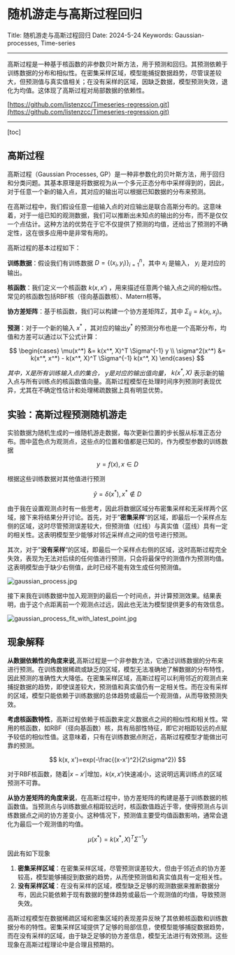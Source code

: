 # 随机游走与高斯过程回归

Title: 随机游走与高斯过程回归
Date: 2024-5-24
Keywords: Gaussian-processes, Time-series

---

高斯过程是一种基于核函数的非参数贝叶斯方法，用于预测和回归。其预测依赖于训练数据的分布和相似性。在密集采样区域，模型能捕捉数据趋势，尽管误差较大，但预测值与真实值相关；在没有采样的区域，因缺乏数据，模型预测失效，退化为均值。这体现了高斯过程对局部数据的依赖性。

[https://github.com/listenzcc/Timeseries-regression.git](https://github.com/listenzcc/Timeseries-regression.git)

---

[toc]

## 高斯过程

高斯过程（Gaussian Processes, GP）是一种非参数化的贝叶斯方法，用于回归和分类问题。其基本原理是将数据视为从一个多元正态分布中采样得到的，因此，对于任意一个新的输入点，其对应的输出可以根据已知数据的分布来预测。

在高斯过程中，我们假设任意一组输入点的对应输出是联合高斯分布的。这意味着，对于一组已知的观测数据，我们可以推断出未知点的输出的分布，而不是仅仅一个点估计。这种方法的优势在于它不仅提供了预测的均值，还给出了预测的不确定性，这在很多应用中是非常有用的。

高斯过程的基本过程如下：

**训练数据**：假设我们有训练数据 $D = \{(x_i, y_i)\}_{i=1}^n$，其中  $x_i$  是输入，  $y_i$  是对应的输出。

**核函数**：我们定义一个核函数 $k(x, x')$ ，用来描述任意两个输入点之间的相似性。常见的核函数包括RBF核（径向基函数核）、Matern核等。

**协方差矩阵**：基于核函数，我们可以构建一个协方差矩阵$\Sigma$，其中 $\Sigma_{ij} = k(x_i, x_j)$。

**预测**：对于一个新的输入 $x^*$ ，其对应的输出$y^*$ 的预测分布也是一个高斯分布，均值和方差可以通过以下公式计算：

$$
\begin{cases}
\mu(x^*) &= k(x^*, X)^T \Sigma^{-1} y \\
\sigma^2(x^*) &= k(x^*, x^*) - k(x^*, X)^T \Sigma^{-1} k(x^*, X)
\end{cases}
$$

*其中，$X$是所有训练输入点的集合， $y$是对应的输出值向量， $k(x^*, X)$* 表示新的输入点与所有训练点的核函数值向量。高斯过程模型在处理时间序列预测时表现优异，尤其在不确定性估计和处理稀疏数据上具有明显优势。

## 实验：高斯过程预测随机游走

实验数据为随机生成的一维随机游走数据，每次更新位置的步长服从标准正态分布。图中蓝色点为观测点，这些点的位置和值都是已知的，作为模型参数的训练数据

$$
y=f(x), x \in D
$$

根据这些训练数据对其他值进行预测

$$
\hat{y}=\delta(x^*), x^*\notin D
$$

由于我在设置观测点时有一些思考，因此将数据区域分布密集采样和无采样两个区域，接下来将结果分开讨论。首先，对于”**密集采样**“的区域，即最后一个采样点左侧的区域，这时尽管预测误差较大，但预测值（红线）与真实值（蓝线）具有一定的相关性。这表明模型至少能够对邻近采样点之间的信号进行预测。

其次，对于”**没有采样**“的区域，即最后一个采样点右侧的区域，这时高斯过程完全失效，表现为无法对后续的任何值进行预测，只会将最保守的测值作为预测均值。这表明模型由于缺少右侧值，此时已经不能有效生成任何预测值。

![gaussian_process.jpg](%E9%9A%8F%E6%9C%BA%E6%B8%B8%E8%B5%B0%E4%B8%8E%E9%AB%98%E6%96%AF%E8%BF%87%E7%A8%8B%E5%9B%9E%E5%BD%92%2078689552c05e4ad9a6f7ba6b94fffdfa/gaussian_process.jpg)

接下来我在训练数据中加入观测到的最后一个时间点，并计算预测效果。结果表明，由于这个点距离前一个观测点过远，因此也无法为模型提供更多的有效信息。

![gaussian_process_fit_with_latest_point.jpg](%E9%9A%8F%E6%9C%BA%E6%B8%B8%E8%B5%B0%E4%B8%8E%E9%AB%98%E6%96%AF%E8%BF%87%E7%A8%8B%E5%9B%9E%E5%BD%92%2078689552c05e4ad9a6f7ba6b94fffdfa/gaussian_process_fit_with_latest_point.jpg)

## 现象解释

**从数据依赖性的角度来说**,高斯过程是一个非参数方法，它通过训练数据的分布来进行预测。在训练数据稀疏或缺乏的区域，模型无法准确地了解数据的分布特性，因此预测的准确性大大降低。在密集采样区域，高斯过程可以利用邻近的观测点来捕捉数据的趋势，即使误差较大，预测值和真实值仍有一定相关性。而在没有采样的区域，模型只能依赖于训练数据的总体趋势或最后一个观测值，从而导致预测失效。

**考虑核函数特性**，高斯过程依赖于核函数来定义数据点之间的相似性和相关性。常用的核函数，如RBF（径向基函数）核，具有局部性特征，即它对相距较远的点赋予较低的相似性值。这意味着，只有在训练数据点附近，高斯过程模型才能做出可靠的预测。

$$
k(x, x')=exp(-\frac{(x-x')^2}{2\sigma^2})
$$

对于RBF核函数，随着$\vert x-x' \vert$增加，$k(x, x')$快速减小，这说明远离训练点的区域预测不可靠。

**从协方差矩阵的角度来说**，在高斯过程中，协方差矩阵的构建是基于训练数据的核函数值。当预测点与训练数据点相距较远时，核函数值趋近于零，使得预测点与训练数据点之间的协方差变小。这种情况下，预测值主要受均值函数影响，通常会退化为最后一个观测值的均值。

$$
\mu(x^*) = k(x^*, X)^T \Sigma^{-1} y
$$

因此有如下现象

1. **密集采样区域**：在密集采样区域，尽管预测误差较大，但由于邻近点的协方差较高，模型能够捕捉到数据的趋势，从而使预测值和真实值具有一定相关性。
2. **没有采样区域**：在没有采样的区域，模型缺乏足够的观测数据来推断数据分布，因此只能依赖于现有数据的整体趋势或最后一个观测值的均值，导致预测失效。

高斯过程模型在数据稀疏区域和密集区域的表现差异反映了其依赖核函数和训练数据分布的特性。密集采样区域提供了足够的局部信息，使模型能够捕捉数据趋势，而在没有采样的区域，由于缺乏足够的协方差信息，模型无法进行有效预测。这些现象在高斯过程理论中是合理且预期的。
